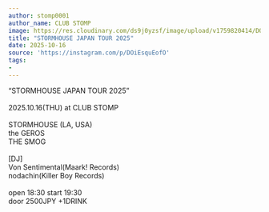 ```yaml
---
author: stomp0001
author_name: CLUB STOMP
image: https://res.cloudinary.com/ds9j0yzsf/image/upload/v1759820414/DOiEsquEofO.jpg
title: "STORMHOUSE JAPAN TOUR 2025"
date: 2025-10-16
source: 'https://instagram.com/p/DOiEsquEofO'
tags:
- 
---
```

“STORMHOUSE JAPAN TOUR 2025”<br>
⁡<br>
2025.10.16(THU) at CLUB STOMP<br>
⁡<br>
STORMHOUSE (LA, USA)<br>
the GEROS<br>
THE SMOG<br>
⁡<br>
[DJ]<br>
Von Sentimental(Maark! Records)<br>
nodachin(Killer Boy Records)<br>
⁡<br>
open 18:30 start 19:30<br>
door 2500JPY +1DRINK